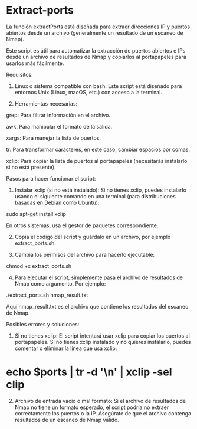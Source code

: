 # Extract-ports

La función extractPorts está diseñada para extraer direcciones IP y puertos abiertos desde un archivo (generalmente un resultado de un escaneo de Nmap). 

Este script es útil para automatizar la extracción de puertos abiertos e IPs desde un archivo de resultados de Nmap y copiarlos al portapapeles para usarlos más fácilmente.

Requisitos:

1. Linux o sistema compatible con bash: Este script está diseñado para entornos Unix (Linux, macOS, etc.) con acceso a la terminal.

2. Herramientas necesarias:

grep: Para filtrar información en el archivo.

awk: Para manipular el formato de la salida.

xargs: Para manejar la lista de puertos.

tr: Para transformar caracteres, en este caso, cambiar espacios por comas.

xclip: Para copiar la lista de puertos al portapapeles (necesitarás instalarlo si no está presente).

Pasos para hacer funcionar el script:

1. Instalar xclip (si no está instalado): Si no tienes xclip, puedes instalarlo usando el siguiente comando en una terminal (para distribuciones basadas en Debian como Ubuntu):

sudo apt-get install xclip

En otros sistemas, usa el gestor de paquetes correspondiente.

2. Copia el código del script y guárdalo en un archivo, por ejemplo extract_ports.sh.


3. Cambia los permisos del archivo para hacerlo ejecutable:

chmod +x extract_ports.sh

4. Para ejecutar el script, simplemente pasa el archivo de resultados de Nmap como argumento. Por ejemplo:

./extract_ports.sh nmap_result.txt

Aquí nmap_result.txt es el archivo que contiene los resultados del escaneo de Nmap.


Posibles errores y soluciones:

1. Si no tienes xclip: El script intentará usar xclip para copiar los puertos al portapapeles. Si no tienes xclip instalado y no quieres instalarlo, puedes comentar o eliminar la línea que usa xclip:

# echo $ports | tr -d '\n' | xclip -sel clip

2. Archivo de entrada vacío o mal formato: Si el archivo de resultados de Nmap no tiene un formato esperado, el script podría no extraer correctamente los puertos o la IP. Asegúrate de que el archivo contenga resultados de un escaneo de Nmap válido.



